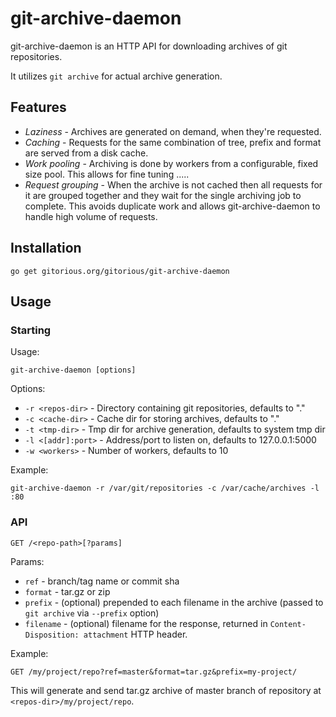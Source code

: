 # git-archive-daemon

git-archive-daemon is an HTTP API for downloading archives of git repositories.

It utilizes `git archive` for actual archive generation.

## Features

* *Laziness* - Archives are generated on demand, when they're requested.
* *Caching* - Requests for the same combination of tree, prefix and format are
  served from a disk cache.
* *Work pooling* - Archiving is done by workers from a configurable, fixed size
  pool. This allows for fine tuning .....
* *Request grouping* - When the archive is not cached then all requests for it
  are grouped together and they wait for the single archiving job to complete.
  This avoids duplicate work and allows git-archive-daemon to handle high
  volume of requests.

## Installation

    go get gitorious.org/gitorious/git-archive-daemon

## Usage

### Starting

Usage:

    git-archive-daemon [options]

Options:

* `-r <repos-dir>` - Directory containing git repositories, defaults to "."
* `-c <cache-dir>` - Cache dir for storing archives, defaults to "."
* `-t <tmp-dir>` - Tmp dir for archive generation, defaults to system tmp dir
* `-l <[addr]:port>` -  Address/port to listen on, defaults to 127.0.0.1:5000
* `-w <workers>` - Number of workers, defaults to 10

Example:

    git-archive-daemon -r /var/git/repositories -c /var/cache/archives -l :80

### API

    GET /<repo-path>[?params]

Params:

* `ref` - branch/tag name or commit sha
* `format` - tar.gz or zip
* `prefix` - (optional) prepended to each filename in the archive (passed to `git
  archive` via `--prefix` option)
* `filename` - (optional) filename for the response, returned in
  `Content-Disposition: attachment` HTTP header.

Example:

    GET /my/project/repo?ref=master&format=tar.gz&prefix=my-project/

This will generate and send tar.gz archive of master branch of repository at
`<repos-dir>/my/project/repo`.
